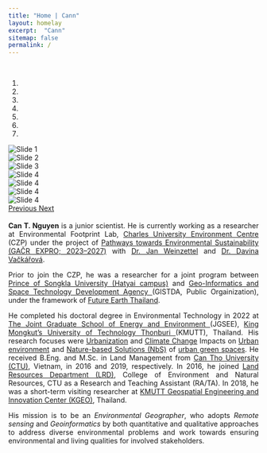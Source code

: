 ```yaml
---
title: "Home | Cann"
layout: homelay
excerpt:  "Cann"
sitemap: false
permalink: /
---
```


<br>

<div class="container-fluid">

<div markdown="0" id="myCarousel" class="carousel slide" data-ride="carousel" data-interval="2500" data-pause="hover">
<!-- Menu -->
<ol class="carousel-indicators">
<li data-target="#myCarousel" data-slide-to="0" class="active"></li>
<li data-target="#myCarousel" data-slide-to="1"></li>
<li data-target="#myCarousel" data-slide-to="2"></li>
<li data-target="#myCarousel" data-slide-to="3"></li>
<li data-target="#myCarousel" data-slide-to="4"></li>
<li data-target="#myCarousel" data-slide-to="5"></li>
<li data-target="#myCarousel" data-slide-to="6"></li>
</ol>
<!-- Items -->
<div class="carousel-inner" role="listbox" markdown="0">
<div class="item active">
<img class="first-slide" src="{{ site.url }}{{ site.baseurl }}/images/slider_carousel/slider_01.jpg" class="img-responsive"  alt="Slide 1"/>
</div>
<div class="item">
<img class="second-slide" src="{{ site.url }}{{ site.baseurl }}/images/slider_carousel/slider_02.jpg" class="img-responsive" alt="Slide 2" />
</div>
<div class="item">
<img class="third-slide" src="{{ site.url }}{{ site.baseurl }}/images/slider_carousel/slider_03.jpg" class="img-responsive" alt="Slide 3" />
</div>
<div class="item">
<img class="fourth-slide" src="{{ site.url }}{{ site.baseurl }}/images/slider_carousel/slider_04.jpg" class="img-responsive" alt="Slide 4" />
</div>
<div class="item">
<img class="fourth-slide" src="{{ site.url }}{{ site.baseurl }}/images/slider_carousel/slider_06.jpg" class="img-responsive" alt="Slide 4" />
</div>
<div class="item">
<img class="fourth-slide" src="{{ site.url }}{{ site.baseurl }}/images/slider_carousel/slider_07.jpg" class="img-responsive" alt="Slide 4" />
</div>
<div class="item">
<img class="fourth-slide" src="{{ site.url }}{{ site.baseurl }}/images/slider_carousel/slider_08.jpg" class="img-responsive" alt="Slide 4" />
</div>

</div>
<a class="left carousel-control" href="#myCarousel" role="button" data-slide="prev">
<span class="glyphicon glyphicon-chevron-left" aria-hidden="true"></span>
<span class="sr-only">Previous</span>
</a>
<a class="right carousel-control" href="#myCarousel" role="button" data-slide="next">
<span class="glyphicon glyphicon-chevron-right" aria-hidden="true"></span>
<span class="sr-only">Next</span>
</a>
</div>
</div>

<div id="homeid" class="col-sm-12">
<div style="text-align:justify" markdown="1">

<p style="font-size: 18px; text-align: justify"> 

<b>Can T. Nguyen</b> is a junior scientist. He is currently working as a researcher at Environmental Footprint Lab, <a href="https://czp.cuni.cz/en/">Charles University Environment Centre</a> (CZP) under the project of <a href="https://czp.cuni.cz/en/projects/pathways-towards-environmental-sustainability-gacr-expro-2023-2027">Pathways towards Environmental Sustainability (GAČR EXPRO; 2023–2027)</a> with <a href="https://czp.cuni.cz/en/about-us/staff/jan-weinzettel">Dr. Jan Weinzettel</a> and <a href="https://czp.cuni.cz/en/about-us/staff/davina-vackarova">Dr. Davina Vačkářová</a>.<br>

Prior to join the CZP, he was a researcher for a joint program between <a href="https://en.psu.ac.th/">Prince of Songkla University (Hatyai campus)</a> and <a href="https://www.gistda.or.th/home.php?lang=EN">Geo-Informatics and Space Technology Development Agency </a>(GISTDA, Public Orgainization), under the framework of <a href="https://www.futureearththailand.org/frontpage">Future Earth Thailand</a>. <br>

He completed his doctoral degree in Environmental Technology in 2022 at <a href="https://www.jgsee.kmutt.ac.th/v3/">The Joint Graduate School of Energy and Environment </a>(JGSEE), <a href="https://www.kmutt.ac.th/en/">King Mongkut’s University of Technology Thonburi </a>(KMUTT), Thailand. His research focuses were <u>Urbanization</u> and <u>Climate Change</u> Impacts on <u>Urban environment</u> and <u>Nature-based Solutions (NbS)</u> of <u>urban green spaces</u>. He received B.Eng. and M.Sc. in Land Management from <a href="https://en.ctu.edu.vn/">Can Tho University (CTU)</a>, Vietnam, in 2016 and 2019, respectively. In 2016, he joined <a href="https://lrd.ctu.edu.vn/en/">Land Resources Department (LRD)</a>, College of Environment and Natural Resources, CTU as a Research and Teaching Assistant (RA/TA). In 2018, he was a short-term visiting researcher at <a href="http://kgeo.org/kgeo/">KMUTT Geospatial Engineering and Innovation Center (KGEO)</a>, Thailand. <br>

His mission is to be an <i>Environmental Geographer</i>, who adopts <i>Remote sensing</i> and <i>Geoinformatics</i> by both quantitative and qualitative approaches to address diverse environmental problems and work towards ensuring environmental and living qualities for involved stakeholders.

</p>

<br>
<br>

</div>
</div>
